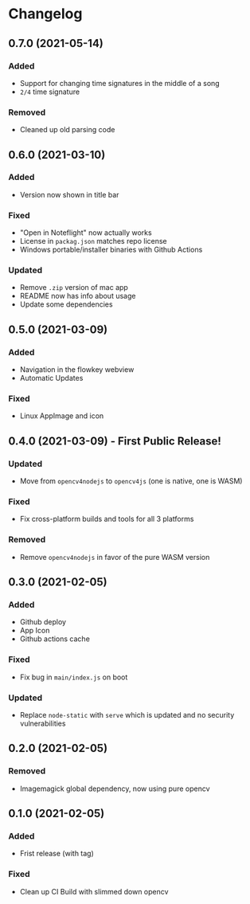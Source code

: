 # Changelog

## 0.7.0 (2021-05-14)

### Added

- Support for changing time signatures in the middle of a song
- `2/4` time signature

### Removed

- Cleaned up old parsing code

## 0.6.0 (2021-03-10)

### Added

- Version now shown in title bar

### Fixed

- "Open in Noteflight" now actually works
- License in `packag.json` matches repo license
- Windows portable/installer binaries with Github Actions

### Updated

- Remove `.zip` version of mac app
- README now has info about usage
- Update some dependencies

## 0.5.0 (2021-03-09)

### Added

- Navigation in the flowkey webview
- Automatic Updates

### Fixed

- Linux AppImage and icon

## 0.4.0 (2021-03-09) - First Public Release!

### Updated

- Move from `opencv4nodejs` to `opencv4js` (one is native, one is WASM)

### Fixed

- Fix cross-platform builds and tools for all 3 platforms

### Removed

- Remove `opencv4nodejs` in favor of the pure WASM version

## 0.3.0 (2021-02-05)

### Added

- Github deploy
- App Icon
- Github actions cache

### Fixed

- Fix bug in `main/index.js` on boot

### Updated

- Replace `node-static` with `serve` which is updated and no security vulnerabilities

## 0.2.0 (2021-02-05)

### Removed

- Imagemagick global dependency, now using pure opencv

## 0.1.0 (2021-02-05)

### Added

- Frist release (with tag)

### Fixed

- Clean up CI Build with slimmed down opencv
